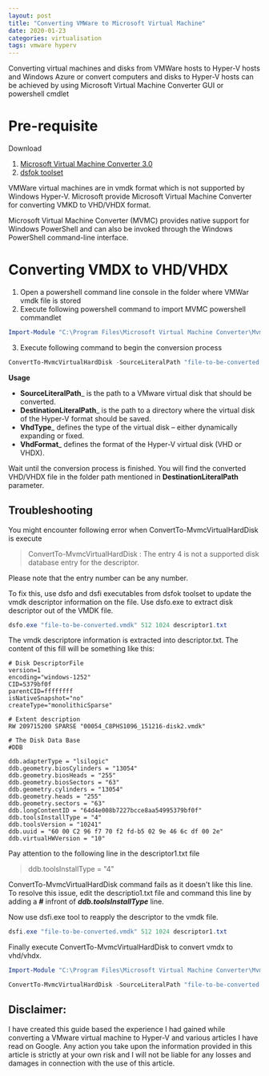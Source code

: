 ```yaml
---
layout: post
title: "Converting VMWare to Microsoft Virtual Machine"
date: 2020-01-23
categories: virtualisation
tags: vmware hyperv
---
```


Converting virtual machines and disks from VMWare hosts to Hyper-V hosts and Windows Azure or convert computers and disks to Hyper-V hosts can be achieved by using Microsoft Virtual Machine Converter GUI or powershell cmdlet

# Pre-requisite
Download 
   1.   [Microsoft Virtual Machine Converter 3.0](https://www.microsoft.com/en-gb/download/details.aspx?id=42497)
   2. [dsfok toolset](http://sanbarrow.com/files/dsfok.zip)

VMWare virtual machines are in vmdk format which is not supported by Windows Hyper-V. Microsoft provide Microsoft Virtual Machine Converter for converting VMKD to VHD/VHDX format.

Microsoft Virtual Machine Converter (MVMC) provides native support for Windows PowerShell and can also be invoked through the Windows PowerShell command-line interface. 


# Converting VMDX to VHD/VHDX

1. Open a powershell command line console in the folder where VMWar vmdk file is stored
2. Execute following powershell command to import MVMC powershell commandlet
```powershell
Import-Module "C:\Program Files\Microsoft Virtual Machine Converter\MvmcCmdlet.psd1"
```
3. Execute following command to begin the conversion process
```powershell
ConvertTo-MvmcVirtualHardDisk -SourceLiteralPath "file-to-be-converted.vmdk" -DestinationLiteralPath "<destination-folder-path>" -VhdType DynamicHardDisk -VhdFormat Vhd
```

**Usage**
- **SourceLiteralPath**_ <path> is the path to a VMware virtual disk that should be converted.
- **DestinationLiteralPath**_ <path> is the path to a directory where the virtual disk of the Hyper-V format should be saved.
- **VhdType**_ <type> defines the type of the virtual disk – either dynamically expanding or fixed.
- **VhdFormat**_ defines the format of the Hyper-V virtual disk (VHD or VHDX).

Wait until the conversion process is finished. You will find the converted VHD/VHDX file in the folder path mentioned in **DestinationLiteralPath** parameter.

## Troubleshooting

You might encounter following error when ConvertTo-MvmcVirtualHardDisk is execute

>ConvertTo-MvmcVirtualHardDisk : The entry 4 is not a supported disk database entry for the descriptor.

Please note that the entry number can be any number.

To fix this, use dsfo and dsfi executables from dsfok toolset to update the vmdk descriptor information on the file. Use dsfo.exe to extract disk descriptor out of the VMDK file. 

```powershell
dsfo.exe "file-to-be-converted.vmdk" 512 1024 descriptor1.txt
```

The vmdk descriptore information is extracted into descriptor.txt. The content of this fill will be something like this:
```
# Disk DescriptorFile
version=1
encoding="windows-1252"
CID=5379bf0f
parentCID=ffffffff
isNativeSnapshot="no"
createType="monolithicSparse"

# Extent description
RW 209715200 SPARSE "00054_C8PHS1096_151216-disk2.vmdk"

# The Disk Data Base 
#DDB

ddb.adapterType = "lsilogic"
ddb.geometry.biosCylinders = "13054"
ddb.geometry.biosHeads = "255"
ddb.geometry.biosSectors = "63"
ddb.geometry.cylinders = "13054"
ddb.geometry.heads = "255"
ddb.geometry.sectors = "63"
ddb.longContentID = "64d4e008b7227bcce8aa54995379bf0f"
ddb.toolsInstallType = "4"
ddb.toolsVersion = "10241"
ddb.uuid = "60 00 C2 96 f7 70 f2 fd-b5 02 9e 46 6c df 00 2e"
ddb.virtualHWVersion = "10"
```
Pay attention to the following line in the descriptor1.txt file

>ddb.toolsInstallType = "4"

ConvertTo-MvmcVirtualHardDisk command fails as it doesn't like this line. To resolve this issue, edit the descriptio1.txt file and command this line by adding a **#** infront of _**ddb.toolsInstallType**_ line.

Now use dsfi.exe tool to reapply the descriptor to the vmdk file.

```powershell
dsfi.exe "file-to-be-converted.vmdk" 512 1024 descriptor1.txt
```
Finally execute ConvertTo-MvmcVirtualHardDisk to convert vmdx to vhd/vhdx.

```powershell
Import-Module "C:\Program Files\Microsoft Virtual Machine Converter\MvmcCmdlet.psd1"

ConvertTo-MvmcVirtualHardDisk -SourceLiteralPath "file-to-be-converted.vmdk" -DestinationLiteralPath "<destination-folder-path>" -VhdType DynamicHardDisk -VhdFormat Vhd
```

## Disclaimer:
I have created this guide based the experience I had gained while converting a VMware virtual machine to Hyper-V and various articles I have read on Google. Any action you take upon the information provided in this article is strictly at your own risk and I will not be liable for any losses and damages in connection with the use of this article.
